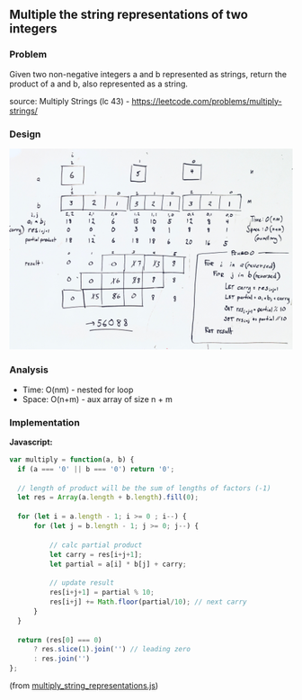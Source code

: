 ## Multiple the string representations of two integers

### Problem

Given two non-negative integers a and b represented as strings, return the product of a and b, also represented as a string.

source: Multiply Strings (lc 43) - https://leetcode.com/problems/multiply-strings/

### Design

![](../../images/multiply_string_representations.jpg)

### Analysis

* Time: O(nm) - nested for loop
* Space: O(n+m) - aux array of size n + m

### Implementation

**Javascript:**

```javascript
var multiply = function(a, b) {
  if (a === '0' || b === '0') return '0';

  // length of product will be the sum of lengths of factors (-1)
  let res = Array(a.length + b.length).fill(0);

  for (let i = a.length - 1; i >= 0 ; i--) {
      for (let j = b.length - 1; j >= 0; j--) {

          // calc partial product
          let carry = res[i+j+1];
          let partial = a[i] * b[j] + carry;

          // update result
          res[i+j+1] = partial % 10;
          res[i+j] += Math.floor(partial/10); // next carry
      }
  }

  return (res[0] === 0)
      ? res.slice(1).join('') // leading zero
      : res.join('')
};
```
(from [multiply_string_representations.js](../../javascript/math/multiply_string_representations.js))


